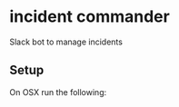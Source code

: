 # incident commander

Slack bot to manage incidents

## Setup 

On OSX run the following:

```bash
```

